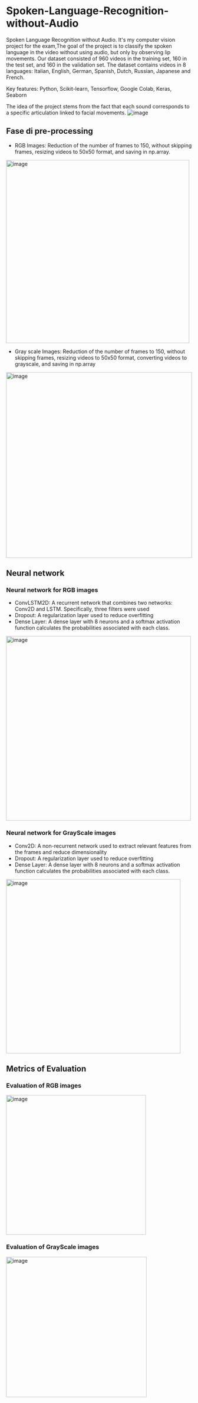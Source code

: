 # Spoken-Language-Recognition-without-Audio
Spoken Language Recognition without Audio. It's my computer vision project for the exam,The goal of the project is to classify the spoken language in the video without using audio, but only by observing lip movements.
Our dataset consisted of 960 videos in the training set, 160 in the test set, and 160 in the validation set. The dataset contains videos in 8 languages: Italian, English, German, Spanish, Dutch, Russian, Japanese and French. 

Key features: Python, Scikit-learn, Tensorflow, Google Colab, Keras, Seaborn

The idea of the project stems from the fact that each sound corresponds to a specific articulation linked to facial movements.
![image](https://github.com/user-attachments/assets/ed653471-dacc-47d8-839c-7ab455782a19)

## Fase di pre-processing

- RGB Images: Reduction of the number of frames to 150, without skipping frames, resizing videos to 50x50 format, and saving in np.array.
<img width="497" alt="image" src="https://github.com/user-attachments/assets/0d0128a0-b1d3-4a42-b215-c7a5b22ecc66" />


- Gray scale Images: Reduction of the number of frames to 150, without skipping frames, resizing videos to 50x50 format, converting videos to grayscale, and saving in np.array
<img width="504" alt="image" src="https://github.com/user-attachments/assets/d2a245f8-a114-4db0-9750-d99b4c3960f6" />


## Neural network
### Neural network for RGB images 
- ConvLSTM2D: A recurrent network that combines two networks: Conv2D and LSTM. Specifically, three filters were used
- Dropout: A regularization layer used to reduce overfitting
- Dense Layer: A dense layer with 8 neurons and a softmax activation function calculates the probabilities associated with each class.
<img width="501" alt="image" src="https://github.com/user-attachments/assets/9772f903-5caf-4fa2-8923-dc78f077c8a0" />


### Neural network for GrayScale images
- Conv2D: A non-recurrent network used to extract relevant features from the frames and reduce dimensionality
- Dropout: A regularization layer used to reduce overfitting
- Dense Layer: A dense layer with 8 neurons and a softmax activation function calculates the probabilities associated with each class.
<img width="473" alt="image" src="https://github.com/user-attachments/assets/8e1b5186-1125-4f6c-a331-c9a83274f022" />

## Metrics of Evaluation
### Evaluation of RGB images
<img width="379" alt="image" src="https://github.com/user-attachments/assets/7c079014-f095-4679-92b8-c292eac58005" />

### Evaluation of GrayScale images
<img width="381" alt="image" src="https://github.com/user-attachments/assets/bc294a47-9dc2-429f-a586-d5360d2e92cf" />

